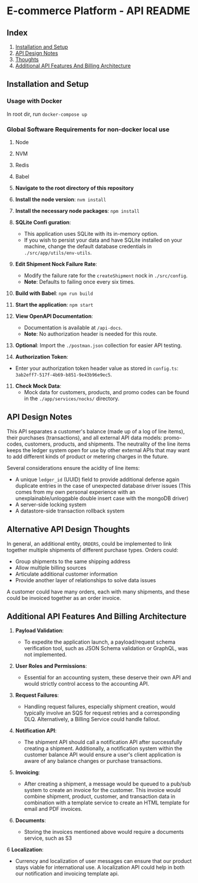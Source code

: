 # E-commerce Platform - API README

## Index
1. [Installation and Setup](#installation-and-setup)
2. [API Design Notes](#api-design-notes)
3. [Thoughts](#alternative-api-design-thoughts)
4. [Additional API Features And Billing Architecture](#additional-api-features-not-present)

## Installation and Setup

### Usage with Docker
In root dir, run `docker-compose up`

### Global Software Requirements for non-docker local use
1. Node
2. NVM
3. Redis
4. Babel

1. **Navigate to the root directory of this repository**
2. **Install the node version**: `nvm install`
3. **Install the necessary node packages**: `npm install`
4. **SQLite Confi guration**:
   - This application uses SQLite with its in-memory option.
   - If you wish to persist your data and have SQLite installed on your machine, change the default database credentials in `./src/app/utils/env-utils`.
5. **Edit Shipment Nock Failure Rate**:
   - Modify the failure rate for the `createShipment` nock in `./src/config`.
   - **Note**: Defaults to failing once every six times.
6. **Build with Babel**: `npm run build`
7. **Start the application**: `npm start`
8. **View OpenAPI Documentation**:
   - Documentation is available at `/api-docs`.
   - **Note**: No authorization header is needed for this route.
9. **Optional**: Import the `./postman.json` collection for easier API testing.
10. **Authorization Token**:
   - Enter your authorization token header value as stored in `config.ts`: `3ab2eff7-517f-4b69-b851-9e43b96e9ec5`.
11. **Check Mock Data**:
    - Mock data for customers, products, and promo codes can be found in the `./app/services/nocks/` directory.

## API Design Notes

This API separates a customer's balance (made up of a log of line items), their purchases (transactions), and all external API data models: promo-codes, customers, products, and shipments. The neutrality of the line items keeps the ledger system open for use by other external APIs that may want to add different kinds of product or metering charges in the future.

Several considerations ensure the acidity of line items:
- A unique `ledger_id` (UUID) field to provide additional defense again duplicate entries in the case of unexpected database driver issues (This comes from my own personal experience with an unexplainable/unloggable double insert case with the mongoDB driver)
- A server-side locking system
- A datastore-side transaction rollback system

## Alternative API Design Thoughts

In general, an additional entity, `ORDERS`, could be implemented to link together multiple shipments of different purchase types. Orders could:
- Group shipments to the same shipping address
- Allow multiple billing sources
- Articulate additional customer information
- Provide another layer of relationships to solve data issues

A customer could have many orders, each with many shipments, and these could be invoiced together as an order invoice.

## Additional API Features And Billing Architecture

1. **Payload Validation**:
   - To expedite the application launch, a payload/request schema verification tool, such as JSON Schema validation or GraphQL, was not implemented.

2. **User Roles and Permissions**:
   - Essential for an accounting system, these deserve their own API and would strictly control access to the accounting API.

3. **Request Failures**:
   - Handling request failures, especially shipment creation, would typically involve an SQS for request retries and a corresponding DLQ. Alternatively, a Billing Service could handle fallout.

4. **Notification API**:
   - The shipment API should call a notification API after successfully creating a shipment. Additionally, a notification system within the customer balance API would ensure a user's client application is aware of any balance changes or purchase transactions.

5. **Invoicing**:
   - After creating a shipment, a message would be queued to a pub/sub system to create an invoice for the customer. This invoice would combine shipment, product, customer, and transaction data in combination with a template service to create an HTML template for email and PDF invoices.

6. **Documents**:
   - Storing the invoices mentioned above would require a documents service, such as S3

6 **Localization**:
   - Currency and localization of user messages can ensure that our product stays viable for international use. A localization API could help in both our notification and invoicing template api.